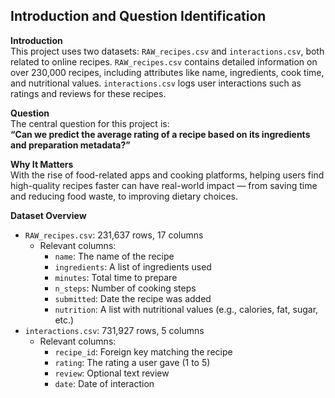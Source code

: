 ## Introduction and Question Identification

**Introduction**  
This project uses two datasets: `RAW_recipes.csv` and `interactions.csv`, both related to online recipes. `RAW_recipes.csv` contains detailed information on over 230,000 recipes, including attributes like name, ingredients, cook time, and nutritional values. `interactions.csv` logs user interactions such as ratings and reviews for these recipes.

**Question**  
The central question for this project is:  
**“Can we predict the average rating of a recipe based on its ingredients and preparation metadata?”**

**Why It Matters**  
With the rise of food-related apps and cooking platforms, helping users find high-quality recipes faster can have real-world impact — from saving time and reducing food waste, to improving dietary choices.

**Dataset Overview**  
- `RAW_recipes.csv`: 231,637 rows, 17 columns  
  - Relevant columns:
    - `name`: The name of the recipe  
    - `ingredients`: A list of ingredients used  
    - `minutes`: Total time to prepare  
    - `n_steps`: Number of cooking steps  
    - `submitted`: Date the recipe was added  
    - `nutrition`: A list with nutritional values (e.g., calories, fat, sugar, etc.)  
- `interactions.csv`: 731,927 rows, 5 columns  
  - Relevant columns:
    - `recipe_id`: Foreign key matching the recipe  
    - `rating`: The rating a user gave (1 to 5)  
    - `review`: Optional text review  
    - `date`: Date of interaction
